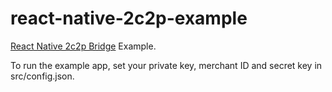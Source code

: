 # react-native-2c2p-example
[React Native 2c2p Bridge](https://github.com/oun/react-native-2c2p-sdk) Example.

To run the example app, set your private key, merchant ID and secret key in src/config.json.
